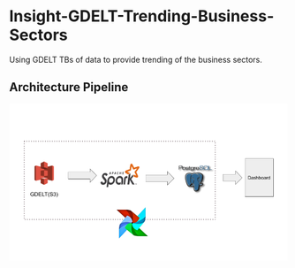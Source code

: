 # Insight-GDELT-Trending-Business-Sectors
Using GDELT TBs of data to provide trending of the business sectors.

## Architecture Pipeline
![Image](img/pipeline.png)
